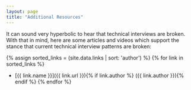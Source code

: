 ```yaml
---
layout: page
title: "Additional Resources"
---
```


It can sound very hyperbolic to hear that technical interviews are broken. With
that in mind, here are some articles and videos which support the stance that
current technical interview patterns are broken:

{% assign sorted_links = (site.data.links | sort: 'author') %}
{% for link in sorted_links %}
- [{{ link.name }}]({{ link.url }}){% if link.author %} ({{ link.author }}){% endif %}
{% endfor %}
